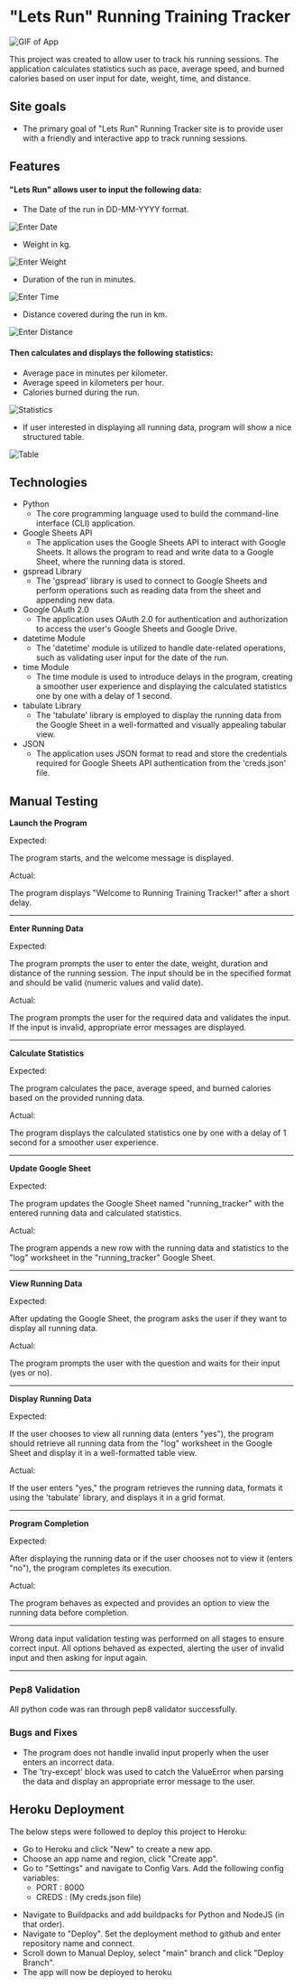 # "Lets Run" Running Training Tracker

![GIF of App](docs/readme_images/app_running.gif)

This project was created to  allow user to track his running sessions. The application calculates statistics such as pace, average speed, and burned calories based on user input for date, weight, time, and distance.

## Site goals

*  The primary goal of "Lets Run" Running Tracker site is to provide user with a friendly and interactive app to track running sessions.

## Features

#### "Lets Run" allows user to input the following data:

* The Date of the run in DD-MM-YYYY format.

![Enter Date](docs/readme_images/Screenshot%202023-07-26%20at%2017.14.02.png)

* Weight in kg.

![Enter Weight](docs/readme_images/Screenshot%202023-07-26%20at%2017.14.24.png)

* Duration of the run in minutes.

![Enter Time](docs/readme_images/Screenshot%202023-07-26%20at%2017.14.36.png)

* Distance covered during the run in km.

![Enter Distance](docs/readme_images/Screenshot%202023-07-26%20at%2017.14.51.png)

#### Then calculates and displays the following statistics:

* Average pace in minutes per kilometer.
* Average speed in kilometers per hour.
* Calories burned during the run.

![Statistics](docs/readme_images/Screenshot%202023-07-26%20at%2017.15.16.png)

* If user interested in displaying all running data, program will show a nice structured table.

![Table](docs/readme_images/Screenshot%202023-07-26%20at%2017.15.44.png)

## Technologies
- Python
  - The core programming language used to build the command-line interface (CLI) application.
- Google Sheets API
  - The application uses the Google Sheets API to interact with Google Sheets. It allows the program to read and write data to a Google Sheet, where the running data is stored.
- gspread Library
  - The 'gspread' library is used to connect to Google Sheets and perform operations such as reading data from the sheet and appending new data.
- Google OAuth 2.0
  - The application uses OAuth 2.0 for authentication and authorization to access the user's Google Sheets and Google Drive.
- datetime Module
  - The 'datetime' module is utilized to handle date-related operations, such as validating user input for the date of the run.
- time Module
  - The time module is used to introduce delays in the program, creating a smoother user experience and displaying the calculated statistics one by one with a delay of 1 second.
- tabulate Library
  - The 'tabulate' library is employed to display the running data from the Google Sheet in a well-formatted and visually appealing tabular view.
- JSON
  - The application uses JSON format to read and store the credentials required for Google Sheets API authentication from the 'creds.json' file.
  
## Manual Testing

**Launch the Program**

Expected:

The program starts, and the welcome message is displayed.

Actual:

The program displays "Welcome to Running Training Tracker!" after a short delay.
<hr>

**Enter Running Data**

Expected:

The program prompts the user to enter the date, weight, duration and distance of the running session. The input should be in the specified format and should be valid (numeric values and valid date).

Actual:

The program prompts the user for the required data and validates the input. If the input is invalid, appropriate error messages are displayed.
<hr>

**Calculate Statistics**

Expected:

The program calculates the pace, average speed, and burned calories based on the provided running data.

Actual:

The program displays the calculated statistics one by one with a delay of 1 second for a smoother user experience.
<hr>

**Update Google Sheet**

Expected:

The program updates the Google Sheet named "running_tracker" with the entered running data and calculated statistics.

Actual:

The program appends a new row with the running data and statistics to the "log" worksheet in the "running_tracker" Google Sheet.
<hr>

**View Running Data**

Expected:

After updating the Google Sheet, the program asks the user if they want to display all running data.

Actual:

The program prompts the user with the question and waits for their input (yes or no).
<hr>

**Display Running Data**

Expected:

If the user chooses to view all running data (enters "yes"), the program should retrieve all running data from the "log" worksheet in the Google Sheet and display it in a well-formatted table view.

Actual:

If the user enters "yes," the program retrieves the running data, formats it using the 'tabulate' library, and displays it in a grid format.
<hr>

**Program Completion**

Expected:

After displaying the running data or if the user chooses not to view it (enters "no"), the program completes its execution.

Actual:

The program behaves as expected and provides an option to view the running data before completion.
<hr>
Wrong data input validation testing was performed on all stages to ensure correct input. All options behaved as expected, alerting the user of invalid input and then asking for input again.
<hr>

### Pep8 Validation

All python code was ran through pep8 validator successfully.

### Bugs and Fixes

* The program does not handle invalid input properly when the user enters an incorrect data.
* The 'try-except' block was used to catch the ValueError when parsing the data and display an appropriate error message to the user.

## Heroku Deployment

The below steps were followed to deploy this project to Heroku:

- Go to Heroku and click "New" to create a new app.
- Choose an app name and region, click "Create app".
- Go to "Settings" and navigate to Config Vars. Add the following config variables:
  - PORT : 8000
  - CREDS : (My creds.json file)
* Navigate to Buildpacks and add buildpacks for Python and NodeJS (in that order).
* Navigate to "Deploy". Set the deployment method to github and enter repository name and connect.
* Scroll down to Manual Deploy, select "main" branch and click "Deploy Branch".
* The app will now be deployed to heroku


